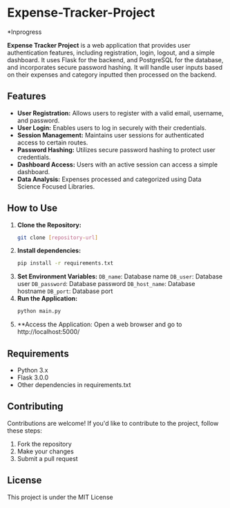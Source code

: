 # Expense-Tracker-Project
*Inprogress

**Expense Tracker Project** is a web application that provides user authentication features, including registration, login, logout, and a simple dashboard. It uses Flask for the backend, and PostgreSQL for the database, and incorporates secure password hashing. It will handle user inputs based on their expenses and category inputted then processed on the backend.

## Features

- **User Registration:** Allows users to register with a valid email, username, and password.
- **User Login:** Enables users to log in securely with their credentials.
- **Session Management:** Maintains user sessions for authenticated access to certain routes.
- **Password Hashing:** Utilizes secure password hashing to protect user credentials.
- **Dashboard Access:** Users with an active session can access a simple dashboard.
- **Data Analysis:** Expenses processed and categorized using Data Science Focused Libraries.

## How to Use

1. **Clone the Repository:**
   ```bash
   git clone [repository-url]
2. **Install dependencies:**
   ```bash
   pip install -r requirements.txt
3. **Set Environment Variables:**
   `DB_name`: Database name
   `DB_user`: Database user
   `DB_password`: Database password
   `DB_host_name`: Database hostname
   `DB_port`: Database port
4. **Run the Application:**
   ```bash
   python main.py
5. **Access the Application:
   Open a web browser and go to http://localhost:5000/
## Requirements
- Python 3.x
- Flask 3.0.0
- Other dependencies in requirements.txt
## Contributing
Contributions are welcome! If you'd like to contribute to the project, follow these steps:
1. Fork the repository
2. Make your changes
3. Submit a pull request
## License
This project is under the MIT License
